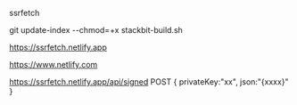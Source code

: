 ssrfetch

git update-index --chmod=+x stackbit-build.sh

https://ssrfetch.netlify.app


https://www.netlify.com


https://ssrfetch.netlify.app/api/signed POST
{
 privateKey:"xx",
 json:"{xxxx}"
}
